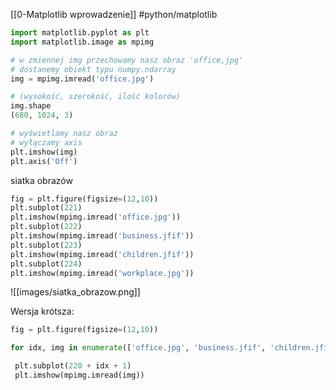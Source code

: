 [[0-Matplotlib wprowadzenie]]
#python/matplotlib 


```py
import matplotlib.pyplot as plt
import matplotlib.image as mpimg

# w zmiennej img przechowamy nasz obraz 'office,jpg'
# dostanemy obiekt typu numpy.ndarray
img = mpimg.imread('office.jpg')

# (wysokość, szerokość, ilość kolorów)
img.shape
(680, 1024, 3)

# wyświetlamy nasz obraz
# wyłączamy axis
plt.imshow(img)
plt.axis('Off')
```

siatka obrazów
```py
fig = plt.figure(figsize=(12,10))
plt.subplot(221)
plt.imshow(mpimg.imread('office.jpg'))
plt.subplot(222)
plt.imshow(mpimg.imread('business.jfif'))
plt.subplot(223)
plt.imshow(mpimg.imread('children.jfif'))
plt.subplot(224)
plt.imshow(mpimg.imread('workplace.jpg'))
```

![[images/siatka_obrazow.png]]

Wersja krótsza:
```py
fig = plt.figure(figsize=(12,10))

for idx, img in enumerate(['office.jpg', 'business.jfif', 'children.jfif', 'workplace.jpg']):

 plt.subplot(220 + idx + 1)
 plt.imshow(mpimg.imread(img))
```














